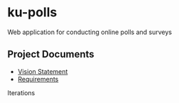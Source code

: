 # ku-polls

Web application for conducting online polls and surveys

## Project Documents

* [Vision Statement](../../wiki/Vision%20Statement)
* [Requirements](../../wiki/Requirements)

Iterations

